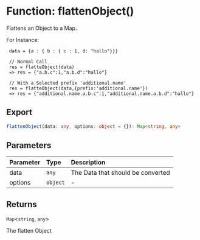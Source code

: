 # Function: flattenObject()

Flattens an Object to a Map.

For Instance:

     data = {a : { b : { c : 1, d: "hallo"}}}

     // Normal Call
     res = flatteObject(data)
     => res = {"a.b.c":1,"a.b.d":"hallo"}

     // With a Selected prefix 'additional.name'
     res = flatteObject(data,{prefix:'additional.name'})
     => res = {"additional.name.a.b.c":1,"additional.name.a.b.d":"hallo"}

## Export

```ts
flattenObject(data: any, options: object = {}): Map<string, any>
```

## Parameters

| Parameter | Type     | Description                       |
| :-------- | :------- | :-------------------------------- |
| data      | `any`    | The Data that should be converted |
| options   | `object` | -                                 |

## Returns

`Map`<`string`, `any`\>

The flatten Object
